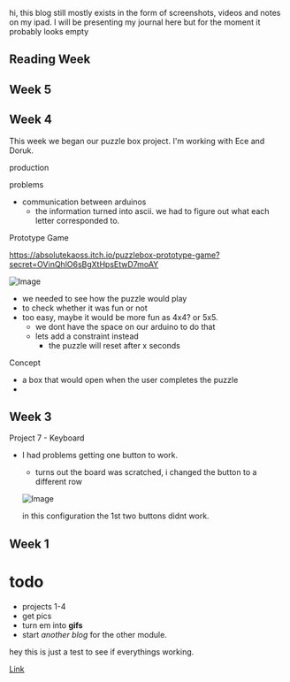 
hi, this blog still mostly exists in the form of screenshots, videos and notes on my ipad. I will be presenting my journal here but for the moment it probably looks empty

## Reading Week

## Week 5

## Week 4
This week we began our puzzle box project. I'm working with Ece and Doruk. 

production

problems
- communication between arduinos
  - the information turned into ascii. we had to figure out what each letter corresponded to.

Prototype Game 

https://absolutekaoss.itch.io/puzzlebox-prototype-game?secret=OVinQhlO6sBgXtHpsEtwD7moAY

![Image](https://i.imgur.com/TTWybtw.jpg)

- we needed to see how the puzzle would play
- to check whether it was fun or not
- too easy, maybe it would be more fun as 4x4? or 5x5.
  - we dont have the space on our arduino to do that
  - lets add a constraint instead
    - the puzzle will reset after x seconds

Concept
- a box that would open when the user completes the puzzle
- 

## Week 3
Project 7 - Keyboard
- I had problems getting one button to work.
  - turns out the board was scratched, i changed the button to a different row
  
  ![Image](https://i.imgur.com/6AMN3Zs.jpg)
  
  in this configuration the 1st two buttons didnt work.

## Week 1


# todo 
- projects 1-4
- get pics
- turn em into **gifs**
- start _another blog_ for the other module.


hey this is just a test to see if everythings working.



[Link](https://github.com/wkarnchanapee/billys-pcomp-journal/edit/master/README.md)

```code goes here
```



